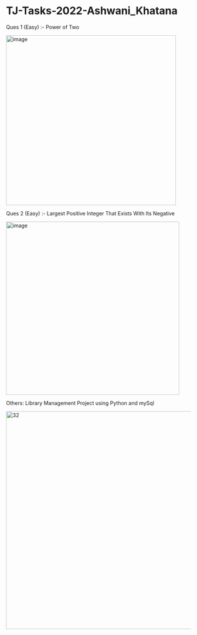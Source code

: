 # TJ-Tasks-2022-Ashwani_Khatana

Ques 1 (Easy) :- Power of Two

<img width="463" alt="image" src="https://user-images.githubusercontent.com/118197433/201703187-dbef45d5-2687-49fc-9c61-55aaf19381fc.png">


Ques 2 (Easy) :- Largest Positive Integer That Exists With Its Negative

<img width="472" alt="image" src="https://user-images.githubusercontent.com/118197433/201701801-8842866e-be8c-4227-aebc-64bfd53aded4.png">

Others:
Library Management Project using Python and mySql

<img width="594" alt="32" src="https://user-images.githubusercontent.com/118197433/201707457-29744a99-5d28-4e1f-9a7f-87d1dc0c7efc.png">

